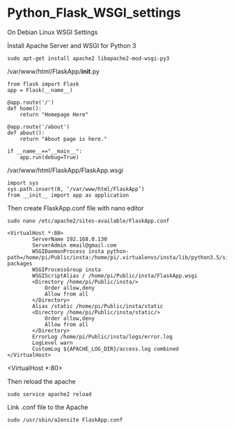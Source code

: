# Python_Flask_WSGI_settings
On Debian Linux WSGI Settings

İnstall Apache Server and WSGI for Python 3

	sudo apt-get install apache2 libapache2-mod-wsgi-py3

/var/www/html/FlaskApp/__init__.py
```
from flask import Flask
app = Flask(__name__)

@app.route('/')
def home():
	return "Homepage Here"

@app.route('/about')
def about():
	return "About page is here."
	
if __name__=="__main__":
	app.run(debug=True)
```

/var/www/html/FlaskApp/FlaskApp.wsgi

	import sys
	sys.path.insert(0, ‘/var/www/html/FlaskApp’)
	from __init__ import app as application
	
Then create FlaskApp.conf file with nano editor

	sudo nano /etc/apache2/sites-available/FlaskApp.conf

	<VirtualHost *:80>
			ServerName 192.168.0.130
			ServerAdmin email@gmail.com
			WSGIDaemonProcess insta python-path=/home/pi/Public/insta:/home/pi/.virtualenvs/insta/lib/python3.5/site-packages
			WSGIProcessGroup insta
			WSGIScriptAlias / /home/pi/Public/insta/FlaskApp.wsgi
			<Directory /home/pi/Public/insta/>
				Order allow,deny
				Allow from all
			</Directory>
			Alias /static /home/pi/Public/insta/static
			<Directory /home/pi/Public/insta/static/>
				Order allow,deny
				Allow from all
			</Directory>
			ErrorLog /home/pi/Public/insta/logs/error.log
			LogLevel warn
			CustomLog ${APACHE_LOG_DIR}/access.log combined
	</VirtualHost>

<VirtualHost *:80>
	
Then reload the apache
	
	sudo service apache2 reload

Link .conf file to the Apache

	sudo /usr/sbin/a2ensite FlaskApp.conf
